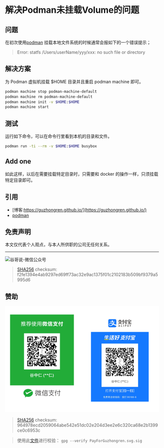 # 解决Podman未挂载Volume的问题


## 问题

在初次使用[podman](https://podman.io/) 挂载本地文件系统的时候通常会报如下的一个错误提示；

> Error: statfs /Users/userName/yyy/xxx: no such file or directory

## 解决方案

为 Podman 虚拟机挂载 $HOME 目录并且重启 podman machine 即可。

```sh
podman machine stop podman-machine-default
podman machine rm podman-machine-default
podman machine init -v $HOME:$HOME
podman machine start
```

## 测试

运行如下命令，可以在命令行里看到本机的目录和文件。
```sh
podman run -ti --rm -v $HOME:$HOME busybox
```

## Add one

如此这样，以后在需要挂载特定目录时，只需要和 docker 的操作一样，只须挂载特定目录即可。

## 引用

* [博客:https://guzhongren.github.io/](https://guzhongren.github.io/)
* [podman](https://podman.io/)

## 免责声明

本文仅代表个人观点，与本人所供职的公司无任何关系。

----
![谷哥说-微信公众号](https://cdn.jsdelivr.net/gh/guzhongren/picx-images-hosting@master/20210819/wechat.ae9zxgscqcg.png)
> [SHA256](https://emn178.github.io/online-tools/sha256_checksum.html) checksum: f2fe1394e4ab9297ed69ff73ac32e9ac1375f01c2102183b509bf9379a5995d6

## 赞助

![PayForGuzhongren](/images/pay/PayForGuzhongren.svg)
> [SHA256](https://emn178.github.io/online-tools/sha256_checksum.html) checksum: 964978ecd2059064abe542e51dc02e204d3ee2e6c320ca68e2b1399ce0c6953c

> 使用此[文件](https://guzhongren.github.io/images/pay/payforguzhongren.svg.sig)进行校验： `gpg --verify PayForGuzhongren.svg.sig`

